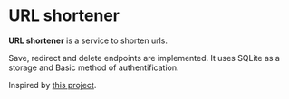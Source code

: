# URL shortener

**URL shortener** is a service to shorten urls.

Save, redirect and delete endpoints are implemented.
It uses SQLite as a storage and Basic method of authentification.

Inspired by [this project](https://github.com/GolangLessons/url-shortener).
